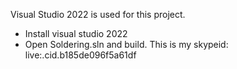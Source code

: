 Visual Studio 2022 is used for this project.
- Install visual studio 2022
- Open Soldering.sln and build.
This is my skypeid: live:.cid.b185de096f5a61df
